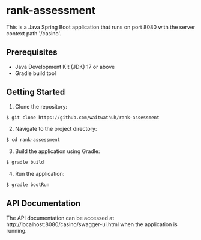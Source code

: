 # rank-assessment

This is a Java Spring Boot application that runs on port 8080 with the server context path '/casino'.

## Prerequisites

* Java Development Kit (JDK) 17 or above
* Gradle build tool

## Getting Started

1. Clone the repository:
```sh
$ git clone https://github.com/waitwathuh/rank-assessment
```

2. Navigate to the project directory:
```sh
$ cd rank-assessment
```

3. Build the application using Gradle:
```sh
$ gradle build
```

4. Run the application:
```sh
$ gradle bootRun
```

## API Documentation

The API documentation can be accessed at http://localhost:8080/casino/swagger-ui.html when the application is running.
